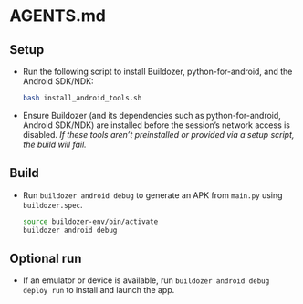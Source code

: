# AGENTS.md
## Setup
- Run the following script to install Buildozer, python-for-android, and the Android SDK/NDK:
  ```sh
  bash install_android_tools.sh
  ```
- Ensure Buildozer (and its dependencies such as python-for-android, Android SDK/NDK) are installed before the session’s network access is disabled.
  *If these tools aren’t preinstalled or provided via a setup script, the build will fail.*

## Build
- Run `buildozer android debug` to generate an APK from `main.py` using `buildozer.spec`.
  ```sh
  source buildozer-env/bin/activate
  buildozer android debug
  ```

## Optional run
- If an emulator or device is available, run `buildozer android debug deploy run` to install and launch the app.
